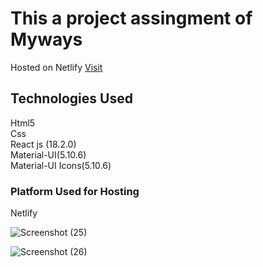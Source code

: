 # This a project assingment of Myways

Hosted on Netlify [Visit](https://myways-assingment.netlify.app/)

## Technologies Used
Html5 <br />
Css <br/>
React js (18.2.0) <br/>
Material-UI(5.10.6) <br />
Material-UI Icons(5.10.6)


### Platform Used for Hosting

Netlify


![Screenshot (25)](https://user-images.githubusercontent.com/57242952/194284029-a04d10f1-3aed-4eb4-a0f7-416734f791a2.png)

![Screenshot (26)](https://user-images.githubusercontent.com/57242952/194284047-d6cfb6d8-a4cb-4ec3-bc73-a8c3b247faeb.png)

